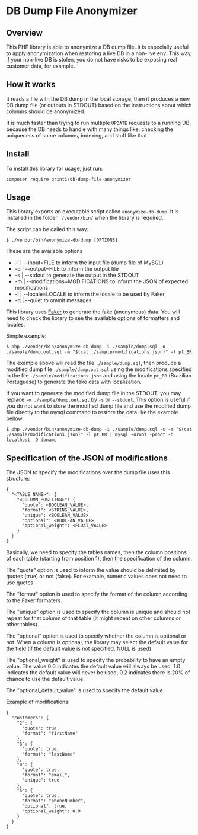 # DB Dump File Anonymizer

## Overview

This PHP library is able to anonymize a DB dump file. It is especially useful to apply anonymization when restoring a live DB in a non-live env. This way, if your non-live DB is stolen, you do not have risks to be exposing real customer data, for example.

## How it works

It reads a file with the DB dump in the local storage, then it produces a new DB dump file (or outputs in STDOUT) based on the instructions about which columns should be anonymized.

It is much faster than trying to run multiple `UPDATE` requests to a running DB, because the DB needs to handle with many things like: checking the uniqueness of some columns, indexing, and stuff like that.

## Install

To install this library for usage, just run:

```
composer require printi/db-dump-file-anonymizer
```

## Usage

This library exports an executable script called `anonymize-db-dump`. It is installed in the folder `./vendor/bin/` when the library is required.

The script can be called this way:

```
$ ./vendor/bin/anonymize-db-dump [OPTIONS]
```

These are the available options

 * -i | --input=FILE                   to inform the input file (dump file of MySQL)
 * -o | --output=FILE                  to inform the output file
 * -s | --stdout                       to generate the output in the STDOUT
 * -m | --modifications=MODIFICATIONS  to inform the JSON of expected modifications
 * -l | --locale=LOCALE                to inform the locale to be used by Faker
 * -q | --quiet                        to ommit messages

This library uses [Faker](https://fakerphp.github.io/) to generate the fake (anonymous) data. You will need to check the library to see the available options of formatters and locales.

Simple example:

```
$ php ./vendor/bin/anonymize-db-dump -i ./sample/dump.sql -o ./sample/dump.out.sql -m "$(cat ./sample/modifications.json)" -l pt_BR
```

The example above will read the file `./sample/dump.sql`, then produce a modified dump file `./sample/dump.out.sql` using the modifications specified in the file `./sample/modifications.json` and using the locale `pt_BR` (Brazilian Portuguese) to generate the fake data with localization.

If you want to generate the modified dump file in the STDOUT, you may replace `-o ./sample/dump.out.sql` by `-s` or `--stdout`. This option is useful if you do not want to store the modified dump file and use the modified dump file directly to the mysql command to restore the data like the example bellow:

```
$ php ./vendor/bin/anonymize-db-dump -i ./sample/dump.sql -s -m "$(cat ./sample/modifications.json)" -l pt_BR | mysql -uroot -proot -h localhost -D dbname
```

## Specification of the JSON of modifications

The JSON to specify the modifications over the dump file uses this structure:

```
{
  "<TABLE_NAME>": {
    "<COLUMN_POSITION>": {
      "quote": <BOOLEAN_VALUE>,
      "format": <STRING_VALUE>,
      "unique": <BOOLEAN_VALUE>,
      "optional": <BOOLEAN_VALUE>,
      "optional_weight": <FLOAT_VALUE>
    }
  }
}
```

Basically, we need to specify the tables names, then the column positions of each table (starting from position 1), then the specification of the column.

The "quote" option is used to inform the value should be delimited by quotes (true) or not (false). For example, numeric values does not need to use quotes.

The "format" option is used to specify the format of the column according to the Faker formaters.

The "unique" option is used to specify the column is unique and should not repeat for that column of that table (it might repeat on other columns or other tables).

The "optional" option is used to specify whether the column is optional or not. When a column is optional, the library may select the default value for the field (if the default value is not specified, NULL is used).

The "optional_weight" is used to specify the probability to have an empty value. The value 0.0 indicates the default value will always be used, 1.0 indicates the default value will never be used, 0.2 indicates there is 20% of chance to use the default value.

The "optional_default_value" is used to specify the default value.

Example of modifications:
```
{
  "customers": {
    "2": {
      "quote": true,
      "format": "firstName"
    },
    "3": {
      "quote": true,
      "format": "lastName"
    },
    "4": {
      "quote": true,
      "format": "email",
      "unique": true
    },
    "5": {
      "quote": true,
      "format": "phoneNumber",
      "optional": true,
      "optional_weight": 0.9
    }
  }
}
```
